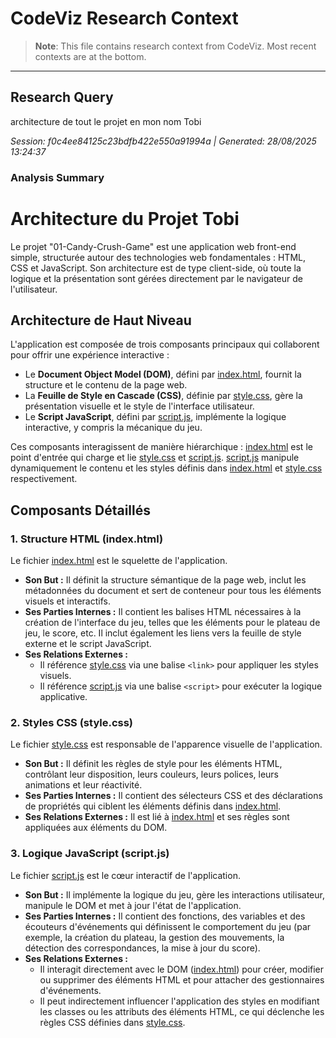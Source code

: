 # CodeViz Research Context

> **Note**: This file contains research context from CodeViz. Most recent contexts are at the bottom.

---

## Research Query

architecture de tout le projet en mon nom Tobi 

*Session: f0c4ee84125c23bdfb422e550a91994a | Generated: 28/08/2025 13:24:37*

### Analysis Summary

# Architecture du Projet Tobi

Le projet "01-Candy-Crush-Game" est une application web front-end simple, structurée autour des technologies web fondamentales : HTML, CSS et JavaScript. Son architecture est de type client-side, où toute la logique et la présentation sont gérées directement par le navigateur de l'utilisateur.

## Architecture de Haut Niveau

L'application est composée de trois composants principaux qui collaborent pour offrir une expérience interactive :

*   Le **Document Object Model (DOM)**, défini par [index.html](index.html), fournit la structure et le contenu de la page web.
*   La **Feuille de Style en Cascade (CSS)**, définie par [style.css](style.css), gère la présentation visuelle et le style de l'interface utilisateur.
*   Le **Script JavaScript**, défini par [script.js](script.js), implémente la logique interactive, y compris la mécanique du jeu.

Ces composants interagissent de manière hiérarchique : [index.html](index.html) est le point d'entrée qui charge et lie [style.css](style.css) et [script.js](script.js). [script.js](script.js) manipule dynamiquement le contenu et les styles définis dans [index.html](index.html) et [style.css](style.css) respectivement.

## Composants Détaillés

### **1. Structure HTML (index.html)**

Le fichier [index.html](index.html) est le squelette de l'application.

*   **Son But :** Il définit la structure sémantique de la page web, inclut les métadonnées du document et sert de conteneur pour tous les éléments visuels et interactifs.
*   **Ses Parties Internes :** Il contient les balises HTML nécessaires à la création de l'interface du jeu, telles que les éléments pour le plateau de jeu, le score, etc. Il inclut également les liens vers la feuille de style externe et le script JavaScript.
*   **Ses Relations Externes :**
    *   Il référence [style.css](style.css) via une balise `<link>` pour appliquer les styles visuels.
    *   Il référence [script.js](script.js) via une balise `<script>` pour exécuter la logique applicative.

### **2. Styles CSS (style.css)**

Le fichier [style.css](style.css) est responsable de l'apparence visuelle de l'application.

*   **Son But :** Il définit les règles de style pour les éléments HTML, contrôlant leur disposition, leurs couleurs, leurs polices, leurs animations et leur réactivité.
*   **Ses Parties Internes :** Il contient des sélecteurs CSS et des déclarations de propriétés qui ciblent les éléments définis dans [index.html](index.html).
*   **Ses Relations Externes :** Il est lié à [index.html](index.html) et ses règles sont appliquées aux éléments du DOM.

### **3. Logique JavaScript (script.js)**

Le fichier [script.js](script.js) est le cœur interactif de l'application.

*   **Son But :** Il implémente la logique du jeu, gère les interactions utilisateur, manipule le DOM et met à jour l'état de l'application.
*   **Ses Parties Internes :** Il contient des fonctions, des variables et des écouteurs d'événements qui définissent le comportement du jeu (par exemple, la création du plateau, la gestion des mouvements, la détection des correspondances, la mise à jour du score).
*   **Ses Relations Externes :**
    *   Il interagit directement avec le DOM ([index.html](index.html)) pour créer, modifier ou supprimer des éléments HTML et pour attacher des gestionnaires d'événements.
    *   Il peut indirectement influencer l'application des styles en modifiant les classes ou les attributs des éléments HTML, ce qui déclenche les règles CSS définies dans [style.css](style.css).


